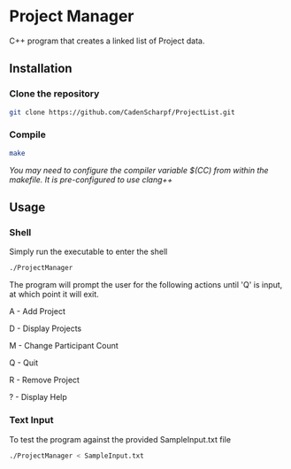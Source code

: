 # Project Manager

C++ program that creates a linked list of Project data.

## Installation
### Clone the repository
```bash
git clone https://github.com/CadenScharpf/ProjectList.git
```
### Compile
```bash
make
```
_You may need to configure the compiler variable $(CC) from within the makefile. It is pre-configured to use clang++_

## Usage
### Shell
Simply run the executable to enter the shell
```bash
./ProjectManager
```
The program will prompt the user for the following actions until 'Q' is input, at which point it will exit. 

A - Add Project

D - Display Projects

M - Change Participant Count

Q - Quit

R - Remove Project

? - Display Help

### Text Input
To test the program against the provided SampleInput.txt file
```bash
./ProjectManager < SampleInput.txt
```
